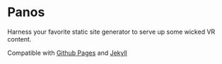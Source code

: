 # Panos
Harness your favorite static site generator to serve up some wicked VR content.

Compatible with [Github Pages](https://pages.github.com/)
and [Jekyll](https://jekyllrb.com/)
